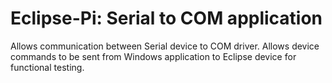 # Eclipse-Pi: Serial to COM application
Allows communication between Serial device to COM driver. 
Allows device commands to be sent from Windows application to Eclipse device for functional testing. 
